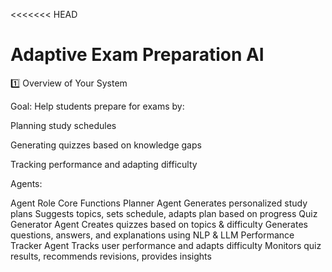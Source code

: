 <<<<<<< HEAD
# Adaptive Exam Preparation AI

1️⃣ Overview of Your System

Goal: Help students prepare for exams by:

Planning study schedules

Generating quizzes based on knowledge gaps

Tracking performance and adapting difficulty

Agents:

Agent	Role	Core Functions
Planner Agent	Generates personalized study plans	Suggests topics, sets schedule, adapts plan based on progress
Quiz Generator Agent	Creates quizzes based on topics & difficulty	Generates questions, answers, and explanations using NLP & LLM
Performance Tracker Agent	Tracks user performance and adapts difficulty	Monitors quiz results, recommends revisions, provides insights
